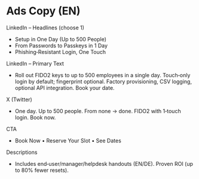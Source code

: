 # Ads Copy (EN)

LinkedIn – Headlines (choose 1)
- Setup in One Day (Up to 500 People)
- From Passwords to Passkeys in 1 Day
- Phishing‑Resistant Login, One Touch

LinkedIn – Primary Text
- Roll out FIDO2 keys to up to 500 employees in a single day. Touch‑only login by default; fingerprint optional. Factory provisioning, CSV logging, optional API integration. Book your date.

X (Twitter)
- One day. Up to 500 people. From none → done. FIDO2 with 1‑touch login. Book now.

CTA
- Book Now • Reserve Your Slot • See Dates

Descriptions
- Includes end‑user/manager/helpdesk handouts (EN/DE). Proven ROI (up to 80% fewer resets).
